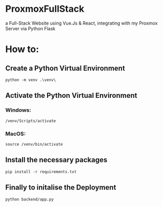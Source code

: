 # ProxmoxFullStack
a Full-Stack Website using Vue.Js &amp; React, integrating with my Proxmox Server via Python Flask

# How to:
## Create a Python Virtual Environment  
`python -m venv .\venv\`

## Activate the Python Virtual Environment  
### Windows:
`/venv/Scripts/activate`

### MacOS:
`source /venv/bin/activate`

## Install the necessary packages
`pip install -r requirements.txt`

## Finally to initalise the Deployment
`python backend/app.py`

